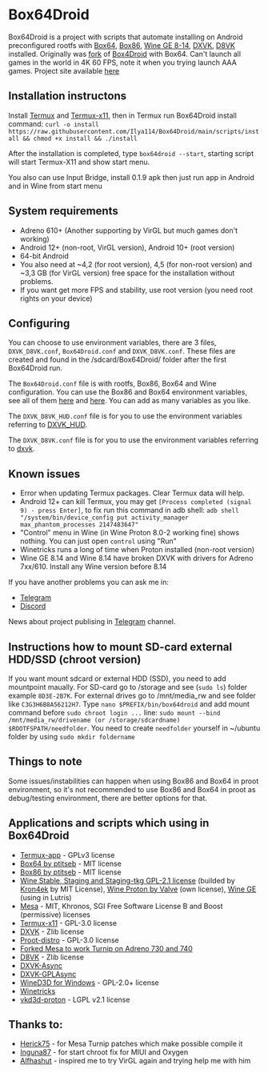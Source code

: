 # Box64Droid
Box64Droid is a project with scripts that automate installing on Android preconfigured rootfs with [Box64](https://github.com/ptitSeb/box64), [Box86](https://github.com/ptitSeb/box86), [Wine GE 8-14](https://github.com/GloriousEggroll/wine-ge-custom), [DXVK](https://github.com/doitsujin/dxvk), [D8VK](https://github.com/AlpyneDreams/d8vk) installed. Originally was [fork](https://github.com/Ilya114/Box4Droid) of [Box4Droid](https://github.com/Herick75/Box4Droid) with Box64. Can't launch all games in the world in 4K 60 FPS, note it when you trying launch AAA games. Project site available [here](https://ilya114.github.io/Box64Droid/)

## Installation instructons
Install [Termux](https://github.com/termux/termux-app/releases/download/v0.118.0/termux-app_v0.118.0+github-debug_arm64-v8a.apk) and [Termux-x11](https://github.com/Ilya114/Box64Droid/releases/download/stable/app-arm64-v8a-debug.apk), then in Termux run Box64Droid install command: `curl -o install https://raw.githubusercontent.com/Ilya114/Box64Droid/main/scripts/install && chmod +x install && ./install`

After the installation is completed, type `box64droid --start`, starting script will start Termux-X11 and show start menu.

You also can use Input Bridge, install 0.1.9 apk then just run app in Android and in Wine from start menu

## System requirements 

- Adreno 610+ (Another supporting by VirGL but much games don't working)
- Android 12+ (non-root, VirGL version), Android 10+ (root version)
- 64-bit Android 
- You also need at ~4,2 (for root version), 4,5 (for non-root version) and ~3,3 GB (for VirGL version) free space for the installation without problems.
- If you want get more FPS and stability, use root version (you need root rights on your device)

## Configuring

You can choose to use environment variables, there are 3 files, `DXVK_D8VK.conf`, `Box64Droid.conf` and `DXVK_D8VK.conf`. These files are created and found in the /sdcard/Box64Droid/ folder after the first Box64Droid run.

The `Box64Droid.conf` file is with rootfs, Box86, Box64 and Wine configuration. You can use the Box86 and Box64 environment variables, see all of them [here](https://github.com/ptitSeb/box86/blob/master/docs/USAGE.md#) and [here](https://github.com/ptitSeb/box64/blob/main/docs/USAGE.md). You can add as many variables as you like.

The `DXVK_D8VK_HUD.conf` file is for you to use the environment variables referring to [DXVK_HUD](https://github.com/doitsujin/dxvk#hud).

The `DXVK_D8VK.conf` file is for you to use the environment variables referring to [dxvk](https://github.com/doitsujin/dxvk/blob/master/dxvk.conf).

## Known issues

- Error when updating Termux packages. Clear Termux data will help.
- Android 12+ can kill Termux, you may get `[Process completed (signal 9) - press Enter]`, to fix run this command in adb shell: `adb shell "/system/bin/device_config put activity_manager max_phantom_processes 2147483647"`
- "Control" menu in Wine (in Wine Proton 8.0-2 working fine) shows nothing. You can just open `control` using "Run"
- Winetricks runs a long of time when Proton installed (non-root version)
- Wine GE 8.14 and Wine 8.14 have broken DXVK with drivers for Adreno 7xx/610. Install any Wine version before 8.14 

If you have another problems you can ask me in:

- [Telegram](https://t.me/box64droidchat)
- [Discord](https://discord.gg/XAVATdrCrq)

News about project publising in [Telegram](https://t.me/box64droidch) channel.

## Instructions how to mount SD-card external HDD/SSD (chroot version)

If you want mount sdcard or external HDD (SSD), you need to add mountpoint maually. For SD-card go to /storage and see (`sudo ls`) folder example `8D3E-2B7K`. For external drives go to /mnt/media_rw and see folder like `C3G3H6B8A56212H7`. Type `nano $PREFIX/bin/box64droid` and add mount command before `sudo chroot login ...` line: `sudo mount --bind /mnt/media_rw/drivename (or /storage/sdcardname) $ROOTFSPATH/needfolder`. You need to create `needfolder` yourself in ~/ubuntu folder by using `sudo mkdir foldername` 

## Things to note

Some issues/instabilities can happen when using Box86 and Box64 in proot environment, so it's not recommended to use Box86 and Box64 in proot as debug/testing environment, there are better options for that.

## Applications and scripts which using in Box64Droid
- [Termux-app](https://github.com/termux/termux-app) - GPLv3 license
- [Box64 by ptitseb](https://github.com/ptitSeb/box64) - MIT license
- [Box86 by ptitseb](https://github.com/ptitSeb/box86) - MIT license
- [Wine Stable, Staging and Staging-tkg GPL-2.1 license](https://wiki.winehq.org/Licensing) (builded by [Kron4ek](https://github.com/Kron4ek) by MIT License), [Wine Proton by Valve](https://github.com/ValveSoftware/Proton) (own license), [Wine GE](https://github.com/GloriousEggroll/wine-ge-custom) (using in Lutris)
- [Mesa](https://docs.mesa3d.org/license.html) - MIT, Khronos, SGI Free Software License B and Boost (permissive) licenses
- [Termux-x11](https://github.com/termux/termux-x11) - GPL-3.0 license
- [DXVK](https://github.com/doitsujin/dxvk) - Zlib license
- [Proot-distro](https://github.com/termux/proot-distro) - GPL-3.0 license
- [Forked Mesa to work Turnip on Adreno 730 and 740](https://gitlab.freedesktop.org/Danil/mesa/-/tree/turnip/feature/a7xx-basic-support)
- [D8VK](https://github.com/AlpyneDreams/d8vk) - Zlib license
- [DXVK-Async](https://github.com/Sporif/dxvk-async) 
- [DXVK-GPLAsync](https://gitlab.com/Ph42oN/dxvk-gplasync)
- [WineD3D for Windows](https://fdossena.com/?p=wined3d/index.frag) - GPL-2.0+ license
- [Winetricks](https://wiki.winehq.org/Winetricks)
- [vkd3d-proton](https://github.com/HansKristian-Work/vkd3d-proton) - LGPL v2.1 license

## Thanks to:
- [Herick75](https://github.com/Herick75) - for Mesa Turnip patches which make possible compile it
- [Inguna87](https://github.com/inguna87) - for start chroot fix for MIUI and Oxygen
- [Alfhashut](https://github.com/alfhashut) - inspired me to try VirGL again and trying help me with him
